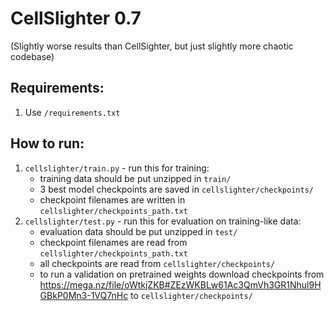 # CellSlighter 0.7
(Slightly worse results than CellSighter, but just slightly more chaotic codebase)

## Requirements:
1. Use `/requirements.txt`

## How to run:
1. `cellslighter/train.py` - run this for training:
   - training data should be put unzipped in `train/`
   - 3 best model checkpoints are saved in `cellslighter/checkpoints/`
   - checkpoint filenames are written in `cellslighter/checkpoints_path.txt`
2. `cellslighter/test.py` - run this for evaluation on training-like data:
    - evaluation data should be put unzipped in `test/`
    - checkpoint filenames are read from `cellslighter/checkpoints_path.txt`
    - all checkpoints are read from `cellslighter/checkpoints/`
    - to run a validation on pretrained weights download checkpoints from <https://mega.nz/file/oWtkjZKB#ZEzWKBLw61Ac3QmVh3GR1Nhul9HGBkP0Mn3-1VQ7nHc> to `cellslighter/checkpoints/`
  
